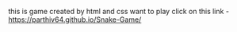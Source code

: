 this is game created by html and css 
want to play click on this link - https://parthiv64.github.io/Snake-Game/
